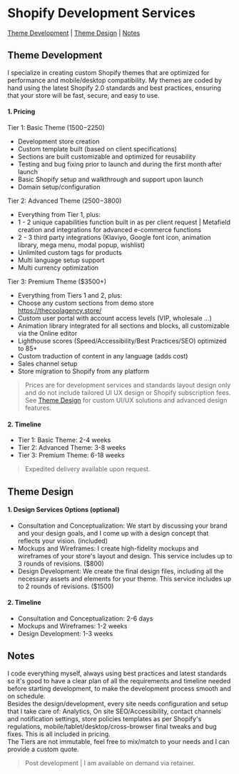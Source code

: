 # Shopify Development Services

[Theme Development](#theme-development) |
[Theme Design](#theme-design) |
[Notes](#notes)


## Theme Development

I specialize in creating custom Shopify themes that are optimized for performance and mobile/desktop compatibility. My themes are coded by hand using the latest Shopify 2.0 standards and best practices, ensuring that your store will be fast, secure, and easy to use.

#### 1. Pricing

Tier 1: Basic Theme ($1500-$2250)
- Development store creation  
- Custom template built (based on client specifications)  
- Sections are built customizable and optimized for reusability  
- Testing and bug fixing prior to launch and during the first month after launch  
- Basic Shopify setup and walkthrough and support upon launch  
- Domain setup/configuration  

Tier 2: Advanced Theme ($2500-$3800)
- Everything from Tier 1, plus:  
- 1 - 2 unique capabilities function built in as per client request | Metafield creation and integrations for advanced e-commerce functions  
- 2 - 3 third party integrations (Klaviyo, Google font icon, animation library, mega menu, modal popup, wishlist)  
- Unlimited custom tags for products  
- Multi language setup support  
- Multi currency optimization  

Tier 3: Premium Theme ($3500+)
- Everything from Tiers 1 and 2, plus:  
- Choose any custom sections from demo store https://thecoolagency.store/  
- Custom user portal with account access levels (VIP, wholesale ...)  
- Animation library integrated for all sections and blocks, all customizable via the Online editor  
- Lighthouse scores (Speed/Accessibility/Best Practices/SEO) optimized to 85+  
- Custom traduction of content in any language (adds cost)  
- Sales channel setup  
- Store migration to Shopify from any platform  

> Prices are for development services and standards layout design only and do not include tailored UI UX design or Shopify subscription fees. See [Theme Design](#theme-design) for custom UI/UX solutions and advanced design features.

#### 2. Timeline

- Tier 1: Basic Theme: 2-4 weeks  
- Tier 2: Advanced Theme: 3-8 weeks  
- Tier 3: Premium Theme: 6-18 weeks  

> Expedited delivery available upon request.


## Theme Design

#### 1. Design Services Options (optional)

- Consultation and Conceptualization: We start by discussing your brand and your design goals, and I come up with a design concept that reflects your vision. (included)  
- Mockups and Wireframes: I create high-fidelity mockups and wireframes of your store's layout and design. This service includes up to 3 rounds of revisions. ($800)  
- Design Development: We create the final design files, including all the necessary assets and elements for your theme. This service includes up to 2 rounds of revisions. ($1500)  

#### 2. Timeline

- Consultation and Conceptualization: 2-6 days  
- Mockups and Wireframes: 1-2 weeks  
- Design Development: 1-3 weeks  

## Notes

I code everything myself, always using best practices and latest standards so it's good to have a clear plan of all the requirements and timeline needed before starting development, to make the development process smooth and on schedule.  
Besides the design/development, every site needs configuration and setup that I take care of: Analytics, On site SEO/Accessibility, contact channels and notification settings, store policies templates as per Shopify's regulations, mobile/tablet/desktop/cross-browser final tweaks and bug fixes. This is all included in pricing.  
The Tiers are not immutable, feel free to mix/match to your needs and I can provide a custom quote.

> Post development | I am available on demand via retainer.

